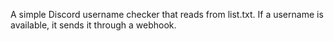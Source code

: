 A simple Discord username checker that reads from list.txt. If a username is available, it sends it through a webhook.

